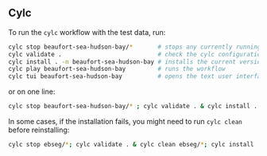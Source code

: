 ## Cylc
To run the `cylc` workflow with the test data, run:
```bash
cylc stop beaufort-sea-hudson-bay/*       # stops any currently running workflows
cylc validate .                           # check the cylc configuration
cylc install . -n beaufort-sea-hudson-bay # installs the current version of the workflow
cylc play beaufort-sea-hudson-bay         # runs the workflow
cylc tui beaufort-sea-hudson-bay          # opens the text user interface
```

or on one line:
```bash
cylc stop beaufort-sea-hudson-bay/* ; cylc validate . & cylc install . && cylc play beaufort-sea-hudson-bay && cylc tui beaufort-sea-hudson-bay
```

In some cases, if the installation fails, you might need to run `cylc clean` before reinstalling: 
```bash
cylc stop ebseg/*; cylc validate . & cylc clean ebseg/*; cylc install . && cylc play ebseg && cylc tui ebseg
```